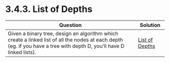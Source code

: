 # 3.4.3. List of Depths
| **Question** | **Solution** |
|--------------|--------------|
| Given a binary tree, design an algorithm which create a linked list of all the nodes at each depth (eg. if you have a tree with depth D, you'll have D linked lists). | [List of Depths](./) |